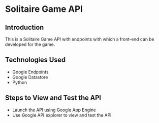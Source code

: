 # Solitaire Game API
## Introduction
This is a Solitaire Game API with endpoints with which a front-end can be developed for the game.

## Technologies Used
- Google Endpoints
- Google Datastore
- Python

## Steps to View and Test the API
- Launch the API using Google App Engine
- Use Google API explorer to view and test the API